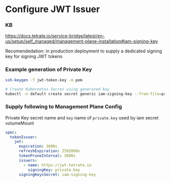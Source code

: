 # Configure JWT Issuer 

### KB
https://docs.tetrate.io/service-bridge/latest/en-us/setup/self_managed/management-plane-installation#iam-signing-key

Recomendedation: in production deployment to supply a dedicated signing key for signing JWT tokens

### Example generation of Private Key

```bash
ssh-keygen -f jwt-token.key -m pem

# Create Kubernetes Secret using generated key
kubectl -n default create secret generic iam-signing-key --from-file=private.key=jwt-token.key
```
### Supply following to Management Plane Config
Private Key secret name and `key` name of `private.key` used by iam secret volumeMount

```yaml
spec:
  tokenIssuer:
    jwt:
      expiration: 3600s
      refreshExpiration: 2592000s
      tokenPruneInterval: 3600s
      issuers:
        - name: https://jwt.tetrate.io
          signingKey: private.key
      signingKeysSecret: iam-signing-key
```
